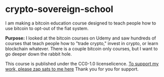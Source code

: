 # crypto-sovereign-school
I am making a bitcoin education course designed to teach people how to use bitcoin to opt-out of the fiat system.

**Purpose:**
I looked at the bitcoin courses on Udemy and saw hundreds of courses that teach people how to "trade crypto," invest in crypto, or learn blockchain whatever. There is a couple bitcoin only courses, but I want to go deeper down the rabbit hole.





This course is published under the CC0-1.0 licenselicence. [To support my work, please zap sats to me here](https://nostree.me/npub1marc26z8nh3xkj5rcx7ufkatvx6ueqhp5vfw9v5teq26z254renshtf3g0/) 
Thank you for you for support.
